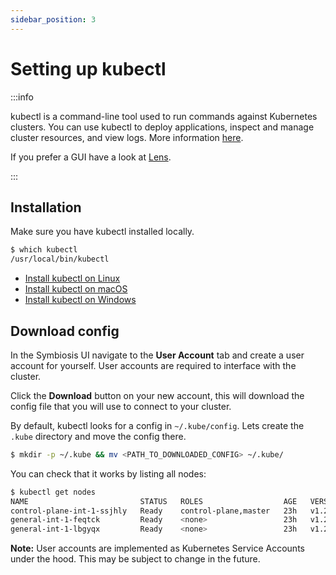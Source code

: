 ```yaml
---
sidebar_position: 3
---
```


# Setting up kubectl
:::info

kubectl is a command-line tool used to run commands against Kubernetes clusters. You can use kubectl to deploy applications, inspect and manage cluster resources, and view logs. More information [here](https://kubernetes.io/docs/tasks/tools/).

If you prefer a GUI have a look at [Lens](https://k8slens.dev/).

:::

## Installation

Make sure you have kubectl installed locally.
```bash
$ which kubectl
/usr/local/bin/kubectl
```

- [Install kubectl on Linux](https://kubernetes.io/docs/tasks/tools/install-kubectl-linux/)
- [Install kubectl on macOS](https://kubernetes.io/docs/tasks/tools/install-kubectl-macos/)
- [Install kubectl on Windows](https://kubernetes.io/docs/tasks/tools/install-kubectl-windows/)

## Download config

In the Symbiosis UI navigate to the **User Account** tab and create a user account for yourself. User accounts are required to interface with the cluster.

Click the **Download** button on your new account, this will download the config file that you will use to connect to your cluster.

By default, kubectl looks for a config in `~/.kube/config`. Lets create the `.kube` directory and move the config there.

```bash
$ mkdir -p ~/.kube && mv <PATH_TO_DOWNLOADED_CONFIG> ~/.kube/
```

You can check that it works by listing all nodes:

```bash
$ kubectl get nodes
NAME                         STATUS   ROLES                  AGE   VERSION
control-plane-int-1-ssjhly   Ready    control-plane,master   23h   v1.21.4
general-int-1-feqtck         Ready    <none>                 23h   v1.21.4
general-int-1-lbgyqx         Ready    <none>                 23h   v1.21.4
```

**Note:** User accounts are implemented as Kubernetes Service Accounts under the hood. This may be subject to change in the future.
